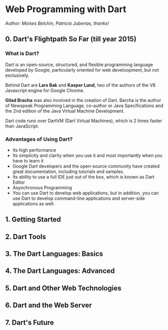 # Web Programming with __Dart__

_Author: Moises Belchin, Patricia Juberias, thanks!_

## 0. Dart's Flightpath So Far (till year 2015)

### What is Dart?

Dart is an open-source, structured, and flexible programming language developed by Google, particularly oriented for web develoopment, but not exclusively.

Behind Dart are __Lars Bak__ and __Kasper Lund__, two of the authors of the V8 Javascript engine for Google Chrome.

__Gilad Bracha__ was also involved in the creation of Dart. Barcha is the author of Newspeak Programming Language, co-author or Java Specifications and the 2nd edition of the Java Virtual Machine Development.

Dart code runs over DartVM (Dart Virtual Machines), which is 2 times faster than JavaScript.

### Advantages of Using Dart?

- Its high performance
- Its simplicity and clarity when you use it and most importantly when you have to learn it
- Google Dart developers and the open-source community have created great documentation, including tutorials and samples.
- Its ability to use a full IDE just out of the box, which is known as Dart Editor
- Asynchronous Programming
- You can use Dart to develop web applications, but in addition, you can use Dart to develop command-line applications and server-side applications as well.


## 1. Getting Started

## 2. Dart Tools

## 3. The Dart Languages: Basics

## 4. The Dart Languages: Advanced

## 5. Dart and Other Web Technologies

## 6. Dart and the Web Server

## 7. Dart's Future

